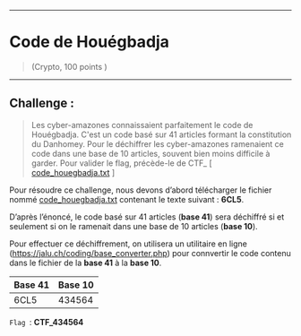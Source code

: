 * * *
# Code de Houégbadja 
> (Crypto, 100 points )
---
## Challenge :
> Les cyber-amazones connaissaient parfaitement le code de Houégbadja. C'est un code basé sur 41 articles formant la constitution du Danhomey. Pour le déchiffrer les cyber-amazones ramenaient ce code dans une base de 10 articles, souvent bien moins difficile à garder. Pour valider le flag, précède-le de CTF_ [ [code_houegbadja.txt](File/code_houegbadja.txt ) ]

Pour résoudre ce challenge, nous devons d’abord télécharger le fichier nommé [code_houegbadja.txt](File/code_houegbadja.txt )  contenant le texte suivant : **6CL5**.

D’après l’énoncé, le code basé sur 41 articles (**base 41**) sera déchiffré si et seulement si on le ramenait dans une base de 10 articles (**base 10**).

Pour effectuer ce déchiffrement, on utilisera un utilitaire en ligne (https://jalu.ch/coding/base_converter.php) pour connvertir le code contenu dans le fichier de la **base 41** à la **base 10**. 
 <table>
 	<thead>
 		<th>Base 41</th>
 		<th>Base 10</th>
 	</thead>
 	<tbody>
 		<td>6CL5</td>
 		<td>434564</td>
 	</tbody>
 </table>

```Flag ```: **CTF_434564**
